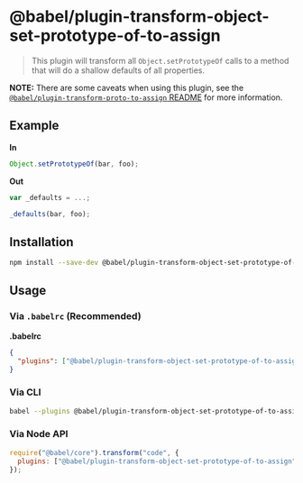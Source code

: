 # @babel/plugin-transform-object-set-prototype-of-to-assign

> This plugin will transform all `Object.setPrototypeOf` calls to a method that will do a shallow defaults of all properties.

**NOTE:** There are some caveats when using this plugin, see the [`@babel/plugin-transform-proto-to-assign` README](https://github.com/babel/babel/tree/master/packages/babel-plugin-transform-proto-to-assign) for more information.

## Example

**In**

```javascript
Object.setPrototypeOf(bar, foo);
```

**Out**

```javascript
var _defaults = ...;

_defaults(bar, foo);
```

## Installation

```sh
npm install --save-dev @babel/plugin-transform-object-set-prototype-of-to-assign
```

## Usage

### Via `.babelrc` (Recommended)

**.babelrc**

```json
{
  "plugins": ["@babel/plugin-transform-object-set-prototype-of-to-assign"]
}
```

### Via CLI

```sh
babel --plugins @babel/plugin-transform-object-set-prototype-of-to-assign script.js
```

### Via Node API

```javascript
require("@babel/core").transform("code", {
  plugins: ["@babel/plugin-transform-object-set-prototype-of-to-assign"]
});
```
